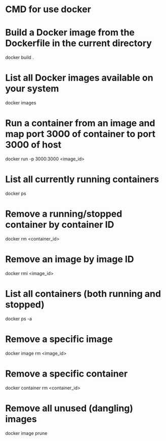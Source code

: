 # CMD for use docker


# Build a Docker image from the Dockerfile in the current directory
docker build .

# List all Docker images available on your system
docker images


# Run a container from an image and map port 3000 of container to port 3000 of host
docker run -p 3000:3000 <image_id>



# List all currently running containers
docker ps 


# Remove a running/stopped container by container ID
docker rm <container_id>


# Remove an image by image ID
docker rmi <image_id>


# List all containers (both running and stopped)
docker ps -a

# Remove a specific image
docker image rm <image_id>

# Remove a specific container
docker container rm <container_id>


# Remove all unused (dangling) images
docker image prune











